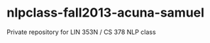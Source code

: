 nlpclass-fall2013-acuna-samuel
==============================

Private repository for LIN 353N / CS 378 NLP class
